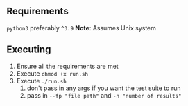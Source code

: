 ## Requirements
`python3` preferably `^3.9`
**Note**: Assumes Unix system

## Executing
1. Ensure all the requirements are met
2. Execute `chmod +x run.sh`
3. Execute `./run.sh`
    1. don't pass in any args if you want the test suite to run
    2. pass in `--fp "file path"` and `-n "number of results"`